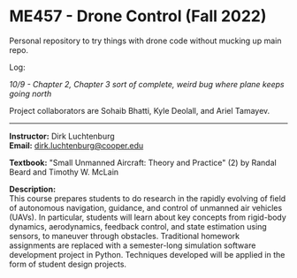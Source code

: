 # ME457 - Drone Control (Fall 2022)

Personal repository to try things with drone code without mucking up main repo.

Log:

*10/9 - Chapter 2, Chapter 3 sort of complete, weird bug where plane keeps going north*

Project collaborators are Sohaib Bhatti, Kyle Deolall, and Ariel Tamayev.

---

**Instructor:** Dirk Luchtenburg<br/>
**Email:** dirk.luchtenburg@cooper.edu<br/>

**Textbook:** "Small Unmanned Aircraft: Theory and Practice" (2) by Randal Beard and Timothy W. McLain

**Description:**<br/>
This course prepares students to do research in the rapidly evolving of field of autonomous navigation, guidance, and control of unmanned air vehicles (UAVs). In particular, students will learn about key concepts from rigid-body dynamics, aerodynamics, feedback control, and state estimation using sensors, to maneuver through obstacles. Traditional homework assignments are replaced with a semester-long simulation software development project in Python. Techniques developed will be applied in the form of student design projects.
 
